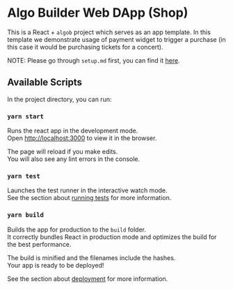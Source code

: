 # Algo Builder Web DApp (Shop)

This is a React + `algob` project which serves as an app template. In this template we demonstrate usage of payment widget to trigger a purchase (in this case it would be purchasing tickets for a concert).

NOTE: Please go through `setup.md` first, you can find it [here](https://github.com/scale-it/algo-builder-templates/tree/master/docs/setup.md).

## Available Scripts

In the project directory, you can run:

### `yarn start`

Runs the react app in the development mode.\
Open [http://localhost:3000](http://localhost:3000) to view it in the browser.

The page will reload if you make edits.\
You will also see any lint errors in the console.

### `yarn test`

Launches the test runner in the interactive watch mode.\
See the section about [running tests](https://facebook.github.io/create-react-app/docs/running-tests) for more information.

### `yarn build`

Builds the app for production to the `build` folder.\
It correctly bundles React in production mode and optimizes the build for the best performance.

The build is minified and the filenames include the hashes.\
Your app is ready to be deployed!

See the section about [deployment](https://facebook.github.io/create-react-app/docs/deployment) for more information.
